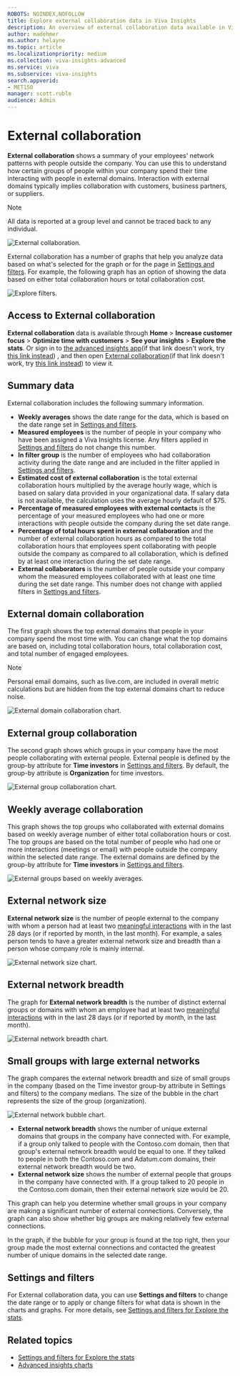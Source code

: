 ```yaml
---
ROBOTS: NOINDEX,NOFOLLOW
title: Explore external collaboration data in Viva Insights
description: An overview of external collaboration data available in Viva Insights
author: madehmer
ms.author: helayne
ms.topic: article
ms.localizationpriority: medium 
ms.collection: viva-insights-advanced 
ms.service: viva 
ms.subservice: viva-insights 
search.appverid: 
- MET150 
manager: scott.ruble
audience: Admin
---
```


# External collaboration

**External collaboration** shows a summary of your employees' network patterns with people outside the company. You can use this to understand how certain groups of people within your company spend their time interacting with people in external domains. Interaction with external domains typically implies collaboration with customers, business partners, or suppliers.  

>[!Note]
> All data is reported at a group level and cannot be traced back to any individual.

![External collaboration.](../images/wpa/use/external-collab-top.png)

External collaboration has a number of graphs that help you analyze data based on what's selected for the graph or for the page in [Settings and filters](#settings-and-filters). For example, the following graph has an option of showing the data based on either total collaboration hours or total collaboration cost.

![Explore filters.](../images/wpa/use/external-collab-domains.png)

## Access to External collaboration

**External collaboration** data is available through **Home** > **Increase customer focus** > **Optimize time with customers** > **See your insights** > **Explore the stats**. Or sign in to [the advanced insights app](https://workplaceanalytics.office.com)(if that link doesn't work, try [this link instead](https://workplaceanalytics-eu.office.com/))
, and then open [External collaboration](https://workplaceanalytics.office.com/en-us/Home/Agility/ExternalCollaboration)(if that link doesn't work, try [this link instead](https://workplaceanalytics-eu.office.com/en-us/Home/Agility/ExternalCollaboration))
 to view it.

## Summary data

External collaboration includes the following summary information.

* **Weekly averages** shows the date range for the data, which is based on the date range set in [Settings and filters](#settings-and-filters).
* **Measured employees** is the number of people in your company who have been assigned a Viva Insights license. Any filters applied in [Settings and filters](#settings-and-filters) do not change this number.
* **In filter group** is the number of employees who had collaboration activity during the date range and are included in the filter applied in [Settings and filters](#settings-and-filters).
* **Estimated cost of external collaboration** is the total external collaboration hours multiplied by the average hourly wage, which is based on salary data provided in your organizational data. If salary data is not available, the calculation uses the average hourly default of $75.
* **Percentage of measured employees with external contacts** is the percentage of your measured employees who had one or more interactions with people outside the company during the set date range.
* **Percentage of total hours spent in external collaboration** and the number of external collaboration hours as compared to the total collaboration hours that employees spent collaborating with people outside the company as compared to all collaboration, which is defined by at least one interaction during the set date range.
* **External collaborators** is the number of people outside your company whom the measured employees collaborated with at least one time during the set date range. This number does not change with applied filters in [Settings and filters](#settings-and-filters).

## External domain collaboration

The first graph shows the top external domains that people in your company spend the most time with. You can change what the top domains are based on, including total collaboration hours, total collaboration cost, and total number of engaged employees.

>[!Note]
>Personal email domains, such as live.com, are included in overall metric calculations but are hidden from the top external domains chart to reduce noise.  

![External domain collaboration chart.](../images/wpa/use/external-collab-domains2.png)

## External group collaboration

The second graph shows which groups in your company have the most people collaborating with external people. External people is defined by the group-by attribute for **Time investors** in [Settings and filters](/viva/insights/use/explore-page-settings?toc=/viva/insights/use/toc.json&bc=/viva/insights/breadcrumb/toc.json#time-investors). By default, the group-by attribute is **Organization** for time investors.

![External group collaboration chart.](../images/wpa/use/external-collab-groups3.png)

## Weekly average collaboration

This graph shows the top groups who collaborated with external domains based on weekly average number of either total collaboration hours or cost. The top groups are based on the total number of people who had one or more interactions (meetings or email) with people outside the company within the selected date range. The external domains are defined by the group-by attribute for **Time investors** in [Settings and filters](/viva/insights/use/explore-page-settings?toc=/viva/insights/use/toc.json&bc=/viva/insights/breadcrumb/toc.json#time-investors).

![External groups based on weekly averages.](../images/wpa/use/external-collab-weekly.png)

## External network size

**External network size** is the number of people external to the company with whom a person had at least two [meaningful interactions](/viva/insights/use/glossary?toc=/viva/insights/use/toc.json&bc=/viva/insights/breadcrumb/toc.json#meaningful-interaction-define) with in the last 28 days (or if reported by month, in the last month). For example, a sales person tends to have a greater external network size and breadth than a person whose company role is mainly internal.

![External network size chart.](../images/wpa/use/external-collab-network.png)

## External network breadth

The graph for **External network breadth** is the number of distinct external groups or domains with whom an employee had at least two [meaningful interactions](/viva/insights/use/glossary?toc=/viva/insights/use/toc.json&bc=/viva/insights/breadcrumb/toc.json#meaningful-interaction-define) with in the last 28 days (or if reported by month, in the last month).

![External network breadth chart.](../images/wpa/use/external-collab-network-b.png)

## Small groups with large external networks

The graph compares the external network breadth and size of small groups in the company (based on the Time investor group-by attribute in Settings and filters) to the company medians. The size of the bubble in the chart represents the size of the group (organization).

![External network bubble chart.](../images/wpa/use/external-collab-bubble-chart.png)

* **External network breadth** shows the number of unique external domains that groups in the company have connected with. For example, if a group only talked to people with the Contoso.com domain, then that group's external network breadth would be equal to one. If they talked to people in both the Contoso.com and Adatum.com domains, their external network breadth would be two.
* **External network size** shows the number of external people that groups in the company have connected with. If a group talked to 20 people in the Contoso.com domain, then their external network size would be 20.

This graph can help you determine whether small groups in your company are making a significant number of external connections. Conversely, the graph can also show whether big groups are making relatively few external connections.

In the graph, if the bubble for your group is found at the top right, then your group made the most external connections and contacted the greatest number of unique domains in the selected date range.  

## Settings and filters

 For External collaboration data, you can use **Settings and filters** to change the date range or to apply or change filters for what data is shown in the charts and graphs. For more details, see [Settings and filters for Explore the stats](/viva/insights/use/explore-page-settings?toc=/viva/insights/use/toc.json&bc=/viva/insights/breadcrumb/toc.json).

## Related topics

* [Settings and filters for Explore the stats](/viva/insights/use/explore-page-settings?toc=/viva/insights/use/toc.json&bc=/viva/insights/breadcrumb/toc.json)
* [Advanced insights charts](/viva/insights/use/chart-types?toc=/viva/insights/use/toc.json&bc=/viva/insights/breadcrumb/toc.json)
